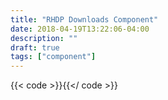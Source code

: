 ```yaml
---
title: "RHDP Downloads Component"
date: 2018-04-19T13:22:06-04:00
description: ""
draft: true
tags: ["component"]
---
```


{{< code >}}<rhdp-downlads url="https://developers.redhat.com/download-manager/rest/available/rhel,eap,devstudio,fuse,datagrid,eap,webserver,cdk,amq,brms,bpmsuite,datavirt,mobileplatform,openshift,openjdk,dotnet,migrationtoolkit?nv=1"></rhdp-downloads>{{</ code >}}